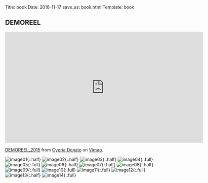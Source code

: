 Title: book
Date: 2016-11-17
save_as: book.html
Template: book

## DEMOREEL
<iframe src="https://player.vimeo.com/video/145854974" width="640" height="360" frameborder="0" webkitallowfullscreen mozallowfullscreen allowfullscreen></iframe>
<p><a href="https://vimeo.com/145854974">DEMOREEL_2015</a> from <a href="https://vimeo.com/cypria">Cypria Donato</a> on <a href="https://vimeo.com">Vimeo</a>.</p>


![image01](images/book/recherches_aquarelle.jpg){:.half}
![image02](images/book/DSC_0080.jpg){:.half}
![image03](images/book/plan2_dos_002.jpg){:.half}
![image04](images/book/putain_03.jpg){:.full}
![image05](images/book/perso_page_05.jpg){:.full}
![image06](images/book/test_avantbras.jpg){:.half}
![image07](images/book/test_bustefemme.jpg){:.half}
![image08](images/book/test_avantbras2.jpg){:.half}
![image09](images/book/genre_print_02.jpg){:.full}
![image10](images/book/genre_print_03.jpg){:.full}
![image11](images/book/recherches_flore.jpg){:.full}
![image12](images/book/MAISON_JARDIN.jpg){:.full}
![image13](images/book/bulles.jpg){:.half}
![image14](images/book/menu_effet.jpg){:.full}
